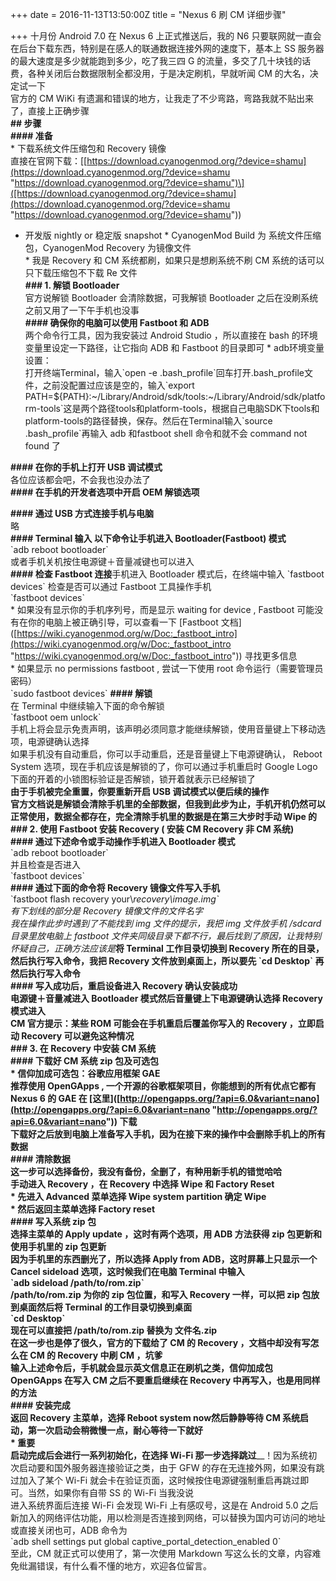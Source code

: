 +++
date = 2016-11-13T13:50:00Z
title = "Nexus 6 刷 CM 详细步骤"

+++
十月份 Android 7.0 在 Nexus 6 上正式推送后，我的 N6 只要联网就一直会在后台下载东西，特别是在感人的联通数据连接外网的速度下，基本上 SS 服务器的最大速度是多少就能跑到多少，吃了我三四 G 的流量，多交了几十块钱的话费，各种关闭后台数据限制全都没用，于是决定刷机，早就听闻 CM 的大名，决定试一下  
官方的 CM WiKi 有遗漏和错误的地方，让我走了不少弯路，弯路我就不贴出来了，直接上正确步骤  
**## 步骤**  
**#### 准备**  
\* 下载系统文件压缩包和 Recovery 镜像  
 直接在官网下载：\[[https://download.cyanogenmod.org/?device=shamu](https://download.cyanogenmod.org/?device=shamu "https://download.cyanogenmod.org/?device=shamu")\]([https://download.cyanogenmod.org/?device=shamu](https://download.cyanogenmod.org/?device=shamu "https://download.cyanogenmod.org/?device=shamu"))  
 * 开发版 nightly or 稳定版 snapshot * CyanogenMod Build 为 系统文件压缩包，CyanogenMod Recovery 为镜像文件  
\* 我是 Recovery 和 CM 系统都刷，如果只是想刷系统不刷 CM 系统的话可以只下载压缩包不下载 Re 文件  
**### 1. 解锁 Bootloader**  
官方说解锁 Bootloader 会清除数据，可我解锁 Bootloader 之后在没刷系统之前又用了一下午手机也没事  
**#### 确保你的电脑可以使用 Fastboot 和 ADB**   
两个命令行工具，因为我安装过 Android Studio ，所以直接在 bash 的环境变量里设定一下路径，让它指向 ADB 和 Fastboot 的目录即可 * adb环境变量设置：  
 打开终端Terminal，输入\`open -e .bash_profile\`回车打开.bash_profile文件，之前没配置过应该是空的，输入\`export PATH=${PATH}:\~/Library/Android/sdk/tools:\~/Library/Android/sdk/platform-tools\`这是两个路径tools和platform-tools，根据自己电脑SDK下tools和platform-tools的路径替换，保存。然后在Terminal输入\`source .bash_profile\`再输入 adb 和fastboot shell 命令和就不会 command not found 了  
  
**#### 在你的手机上打开 USB 调试模式**  
各位应该都会吧，不会我也没办法了  
**#### 在手机的开发者选项中开启 OEM 解锁选项**  
  
**#### 通过 USB 方式连接手机与电脑**  
略  
**#### Terminal 输入 以下命令让手机进入 Bootloader(Fastboot) 模式**  
\`adb reboot bootloader\`  
或者手机关机按住电源键＋音量减键也可以进入  
**#### 检查 Fastboot 连接**手机进入 Bootloader 模式后，在终端中输入 \`fastboot devices\` 检查是否可以通过 Fastboot 工具操作手机  
\`fastboot devices\`  
\* 如果没有显示你的手机序列号，而是显示 waiting for device , Fastboot 可能没有在你的电脑上被正确引导，可以查看一下 \[Fastboot 文档\]([https://wiki.cyanogenmod.org/w/Doc:_fastboot_intro](https://wiki.cyanogenmod.org/w/Doc:_fastboot_intro "https://wiki.cyanogenmod.org/w/Doc:_fastboot_intro")) 寻找更多信息  
\* 如果显示 no permissions fastboot , 尝试一下使用 root 命令运行（需要管理员密码）  
 \`sudo fastboot devices\` **#### 解锁**  
在 Terminal 中继续输入下面的命令解锁  
\`fastboot oem unlock\`  
手机上将会显示免责声明，该声明必须同意才能继续解锁，使用音量键上下移动选项，电源键确认选择  
如果手机没有自动重启，你可以手动重启，还是音量键上下电源键确认， Reboot System 选项，现在手机应该是解锁的了，你可以通过手机重启时 Google Logo 下面的开着的小锁图标验证是否解锁，锁开着就表示已经解锁了  
__**由于手机被完全重置，你要重新开启 USB 调试模式以便后续的操作**__  
__**官方文档说是解锁会清除手机里的全部数据，但我到此步为止，手机开机仍然可以正常使用，数据全都存在，完全清除手机里的数据是在第三大步时手动 Wipe 的**__  
**### 2. 使用 Fastboot 安装 Recovery ( 安装 CM Recovery 非 CM 系统)**  
**#### 通过下述命令或手动操作手机进入 Bootloader 模式**  
\`adb reboot bootloader\`  
并且检查是否进入  
\`fastboot devices\`  
**#### 通过下面的命令将 Recovery 镜像文件写入手机**  
\`fastboot flash recovery your\\_recovery\\_image.img\`  
有下划线的部分是 Recovery 镜像文件的文件名字  
我在操作此步时遇到了不能找到 img 文件的提示，我把 img 文件放手机 /sdcard 目录里放电脑上 fastboot 文件夹同级目录下都不行，最后找到了原因，让我特别怀疑自己，正确方法应该是__**将 Terminal 工作目录切换到 Recovery 所在的目录，然后执行写入命令**__，我把 Recovery 文件放到桌面上，所以要先 \`cd Desktop\` 再然后执行写入命令  
**#### 写入成功后，重启设备进入 Recovery 确认安装成功**  
电源键＋音量减进入 Bootloader 模式然后音量键上下电源键确认选择 Recovery 模式进入  
CM 官方提示：某些 ROM 可能会在手机重启后覆盖你写入的 Recovery ，立即启动 Recovery 可以避免这种情况  
**### 3. 在 Recovery 中安装 CM 系统**  
**#### 下载好 CM 系统 zip 包及可选包**  
\* 信仰加成可选包：谷歌应用框架 GAE  
 推荐使用 OpenGApps , 一个开源的谷歌框架项目，你能想到的所有优点它都有  
 Nexus 6 的 GAE 在 \[这里\]([http://opengapps.org/?api=6.0&variant=nano](http://opengapps.org/?api=6.0&variant=nano "http://opengapps.org/?api=6.0&variant=nano")) 下载  
__**下载好之后放到电脑上准备写入手机，因为在接下来的操作中会删除手机上的所有数据**__  
**#### 清除数据**  
这一步可以选择备份，我没有备份，全删了，有种用新手机的错觉哈哈   
手动进入 Recovery ，在 Recovery 中选择 Wipe 和 Factory Reset  
\* 先进入 Advanced 菜单选择 Wipe system partition 确定 Wipe  
\* 然后返回主菜单选择 Factory reset  
**#### 写入系统 zip 包**  
选择主菜单的 Apply update ，这时有两个选项，用 ADB 方法获得 zip 包更新和使用手机里的 zip 包更新  
因为手机里的东西删光了，所以选择 Apply from ADB，这时屏幕上只显示一个 Cancel sideload 选项，这时候我们在电脑 Terminal 中输入  
\`adb sideload /path/to/rom.zip\`  
/path/to/rom.zip 为你的 zip 包位置，和写入 Recovery 一样，可以把 zip 包放到桌面然后将 Terminal 的工作目录切换到桌面  
\`cd Desktop\`  
现在可以直接把 /path/to/rom.zip 替换为 文件名.zip   
在这一步也是停了很久，官方的下载给了 CM 的 Recovery ，文档中却没有写怎么在 CM 的 Recovery 中刷 CM ，坑爹  
输入上述命令后，手机就会显示英文信息正在刷机之类，信仰加成包 OpenGApps 在写入 CM 之后不要重启继续在 Recovery 中再写入，也是用同样的方法  
**#### 安装完成**  
返回 Recovery 主菜单，选择 Reboot system now然后静静等待 CM 系统启动，第一次启动会稍微慢一点，耐心等待一下就好  
\* __**重要**__  
 启动完成后会进行一系列初始化，在选择 Wi-Fi 那一步选择__**跳过**__！因为系统初次启动要和国外服务器连接验证之类，由于 GFW 的存在无连接外网，如果没有跳过加入了某个 Wi-Fi 就会卡在验证页面，这时候按住电源键强制重启再跳过即可。当然，如果你有自带 SS 的 Wi-Fi 当我没说  
进入系统界面后连接 Wi-Fi 会发现 Wi-Fi 上有感叹号，这是在 Android 5.0 之后新加入的网络评估功能，用以检测是否连接到网络，可以替换为国内可访问的地址或直接关闭也可，ADB 命令为  
\`adb shell settings put global captive_portal_detection_enabled 0\`  
至此，CM 就正式可以使用了，第一次使用 Markdown 写这么长的文章，内容难免纰漏错误，有什么看不懂的地方，欢迎各位留言。